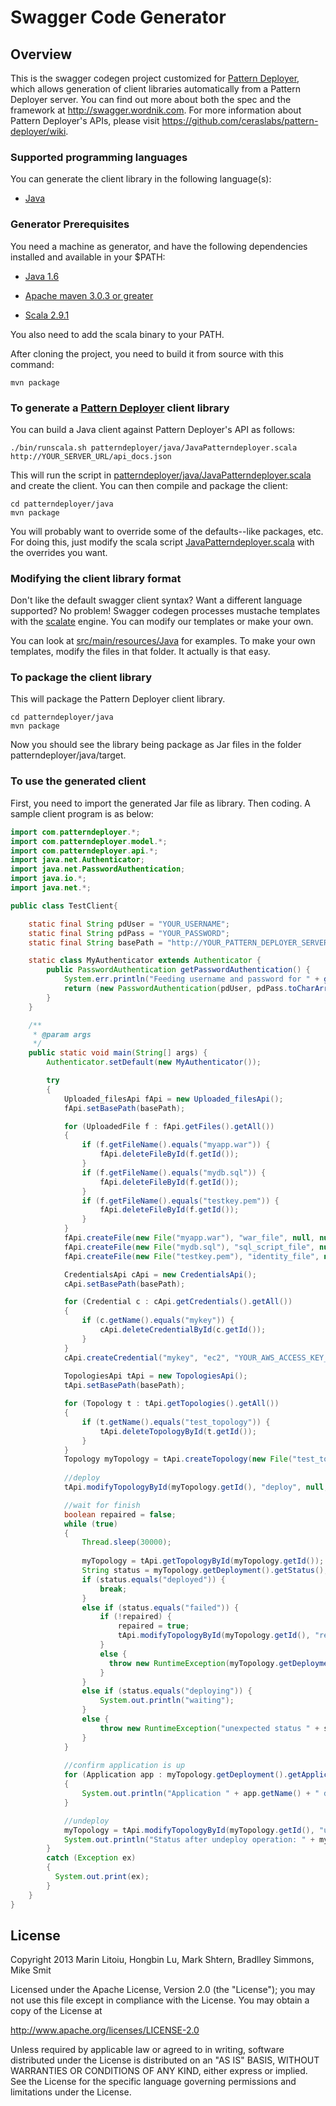# Swagger Code Generator

## Overview
This is the swagger codegen project customized for [Pattern Deployer](https://github.com/ceraslabs/pattern-deployer), which allows generation of client libraries automatically from a 
Pattern Deployer server.  You can find out more about both the spec and the framework at 
http://swagger.wordnik.com.  For more information about Pattern Deployer's APIs, please visit https://github.com/ceraslabs/pattern-deployer/wiki.  

### Supported programming languages
You can generate the client library in the following language(s):

* [Java](http://java.oracle.com)

### Generator Prerequisites
You need a machine as generator, and have the following dependencies installed and available in your $PATH:

* [Java 1.6](http://java.oracle.com)

* [Apache maven 3.0.3 or greater](http://maven.apache.org/)

* [Scala 2.9.1](http://www.scala-lang.org)

You also need to add the scala binary to your PATH.

After cloning the project, you need to build it from source with this command:

```
mvn package
```

### To generate a [Pattern Deployer](https://github.com/ceraslabs/pattern-deployer) client library
You can build a Java client against Pattern Deployer's API as follows:

```
./bin/runscala.sh patterndeployer/java/JavaPatterndeployer.scala http://YOUR_SERVER_URL/api_docs.json
```

This will run the script in [patterndeployer/java/JavaPatterndeployer.scala](https://github.com/ceraslabs/swagger-codegen/blob/master/patterndeployer/java/JavaPatterndeployer.scala) and create the client.  You can then
compile and package the client:

```
cd patterndeployer/java
mvn package
```

You will probably want to override some of the defaults--like packages, etc.  For doing this, just modify the scala
script [JavaPatterndeployer.scala](https://github.com/ceraslabs/swagger-codegen/blob/master/patterndeployer/java/JavaPatterndeployer.scala) with the overrides you want.

### Modifying the client library format
Don't like the default swagger client syntax?  Want a different language supported?  No problem!  Swagger codegen
processes mustache templates with the [scalate](http://scalate.fusesource.org/) engine.  You can modify our templates or
make your own.

You can look at [src/main/resources/Java](https://github.com/ceraslabs/swagger-codegen/tree/master/src/main/resources/Java) for examples.  To make your own templates, modify the files
in that folder.  It actually is that easy.

### To package the client library

This will package the Pattern Deployer client library.  

```
cd patterndeployer/java
mvn package
```

Now you should see the library being package as Jar files in the folder patterndeployer/java/target.

### To use the generated client

First, you need to import the generated Jar file as library. Then coding. A sample client program is as below:

```java
import com.patterndeployer.*;
import com.patterndeployer.model.*;
import com.patterndeployer.api.*;
import java.net.Authenticator;
import java.net.PasswordAuthentication;
import java.io.*;
import java.net.*;

public class TestClient{

    static final String pdUser = "YOUR_USERNAME";
    static final String pdPass = "YOUR_PASSWORD";
    static final String basePath = "http://YOUR_PATTERN_DEPLOYER_SERVER/api";

    static class MyAuthenticator extends Authenticator {
        public PasswordAuthentication getPasswordAuthentication() {
            System.err.println("Feeding username and password for " + getRequestingScheme());
            return (new PasswordAuthentication(pdUser, pdPass.toCharArray()));
        }
    }

	/**
	 * @param args
	 */
	public static void main(String[] args) {
		Authenticator.setDefault(new MyAuthenticator());

		try 
		{		
			Uploaded_filesApi fApi = new Uploaded_filesApi();
			fApi.setBasePath(basePath);

			for (UploadedFile f : fApi.getFiles().getAll())
			{
				if (f.getFileName().equals("myapp.war")) {
					fApi.deleteFileById(f.getId());
				}
				if (f.getFileName().equals("mydb.sql")) {
					fApi.deleteFileById(f.getId());
				}
				if (f.getFileName().equals("testkey.pem")) {
					fApi.deleteFileById(f.getId());
				}
			}
			fApi.createFile(new File("myapp.war"), "war_file", null, null, null);
			fApi.createFile(new File("mydb.sql"), "sql_script_file", null, null, null);
			fApi.createFile(new File("testkey.pem"), "identity_file", null, "YOUR_KEY_PAIR_ID", "ec2");

			CredentialsApi cApi = new CredentialsApi();
			cApi.setBasePath(basePath);

			for (Credential c : cApi.getCredentials().getAll())
			{
				if (c.getName().equals("mykey")) {
					cApi.deleteCredentialById(c.getId());
				}
			}
			cApi.createCredential("mykey", "ec2", "YOUR_AWS_ACCESS_KEY_ID", "YOUR_AWS_SECRET_ACCESS_KEY", null, null, null, null);
			
			TopologiesApi tApi = new TopologiesApi();
			tApi.setBasePath(basePath);

			for (Topology t : tApi.getTopologies().getAll())
			{
				if (t.getName().equals("test_topology")) {
					tApi.deleteTopologyById(t.getId());
				}
			}
			Topology myTopology = tApi.createTopology(new File("test_topology.xml"), null, null, null);
			
			//deploy
			tApi.modifyTopologyById(myTopology.getId(), "deploy", null, null);

			//wait for finish
			boolean repaired = false;
			while (true)
			{
				Thread.sleep(30000);
				
				myTopology = tApi.getTopologyById(myTopology.getId());
				String status = myTopology.getDeployment().getStatus();
				if (status.equals("deployed")) {
					break;
				}
				else if (status.equals("failed")) {
					if (!repaired) {
						repaired = true;
						tApi.modifyTopologyById(myTopology.getId(), "repair", null, null);
					}
					else {
					  throw new RuntimeException(myTopology.getDeployment().getError());
					}
				}
				else if (status.equals("deploying")) {
					System.out.println("waiting");
				}
				else {
					throw new RuntimeException("unexpected status " + status);
				}
			}
			
			//confirm application is up
			for (Application app : myTopology.getDeployment().getApplications())
			{
				System.out.println("Application " + app.getName() + " deployed in " + app.getUrl());
			}

			//undeploy
			myTopology = tApi.modifyTopologyById(myTopology.getId(), "undeploy", null, null);
			System.out.println("Status after undeploy operation: " + myTopology.getDeployment().getStatus());
		} 
		catch (Exception ex)
		{
		  System.out.print(ex);
		}
	}
}
```

License
-------

Copyright 2013 Marin Litoiu, Hongbin Lu, Mark Shtern, Bradlley Simmons, Mike Smit

Licensed under the Apache License, Version 2.0 (the "License");
you may not use this file except in compliance with the License.
You may obtain a copy of the License at

  http://www.apache.org/licenses/LICENSE-2.0

Unless required by applicable law or agreed to in writing, software
distributed under the License is distributed on an "AS IS" BASIS,
WITHOUT WARRANTIES OR CONDITIONS OF ANY KIND, either express or implied.
See the License for the specific language governing permissions and
limitations under the License.
